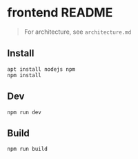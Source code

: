# frontend README

> For architecture, see `architecture.md`

## Install
```console
apt install nodejs npm
npm install
```

## Dev
```console
npm run dev
```

## Build
```console
npm run build
```
